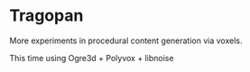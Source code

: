Tragopan
========

More experiments in procedural content generation via voxels.

This time using Ogre3d + Polyvox + libnoise
